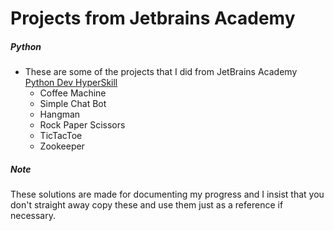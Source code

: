 # Projects from Jetbrains Academy

##### Python

- These are some of the projects that I did from JetBrains Academy [Python Dev HyperSkill](https://hyperskill.org/curriculum)
  - Coffee Machine
  - Simple Chat Bot
  - Hangman
  - Rock Paper Scissors
  - TicTacToe
  - Zookeeper

##### Note

These solutions are made for documenting my progress and I insist that you don't straight away copy these and use them just as a reference if necessary.
